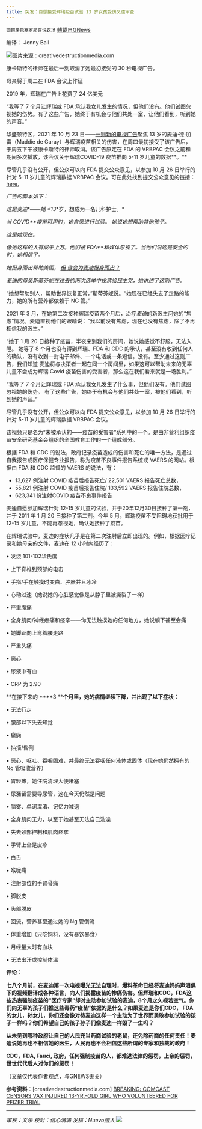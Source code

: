 ```yaml
---
title: 突发：自愿接受辉瑞疫苗试验 13 岁女孩受伤又遭审查
---
```

`西班牙巴塞罗那喜悦农场` [轉載自GNews](https://gnews.org/zh-hans/1616203/)

编译： Jenny Ball

![](https://assets.gnews.org/wp-content/uploads/2021/10/image-447.png)图片来源：creativedestructionmedia.com

康卡斯特的律师在最后一刻取消了她最初接受的 30 秒电视广告。

母亲将于周二在 FDA 会议上作证

2019 年，辉瑞在广告上花费了 24 亿美元

“我等了 7 个月让辉瑞或 FDA 承认我女儿发生的情况，但他们没有。他们试图忽视她的伤势。有了这些广告，她终于有机会与他们共处一室，让他们看到，听到她的声音。”

华盛顿特区，2021 年 10 月 23 日——[一则新的电视广告](https://vimeo.com/638197470)聚焦 13 岁的麦迪·德·加雷（Maddie de Garay）与辉瑞疫苗相关的伤害，在周四最初接受了该广告后，于周五下午被康卡斯特的律师取消。该广告原定在 FDA 的 VRBPAC 会议之前和期间多次播放，该会议关于辉瑞COVID-19 疫苗推向 5-11 岁儿童的数据**。**

尽管几乎没有公开，但公众可以向 FDA 提交公众意见，以参加 10 月 26 日举行的针对 5-11 岁儿童的辉瑞数据 VRBPAC 会议。可在此处找到提交公众意见的链接：[here.](https://www.regulations.gov/search?filter=FDA-2021-N-1088)

*广告的脚本如下：*

*这是麦迪**——**她* *13**岁，想成为一名儿科护士。*

*当* *COVID**疫苗可用时，她自愿进行试验。* *她说她想帮助其他孩子。*

*这是她现在。*

*像她这样的人有成千上万。他们被* *FDA**和媒体忽视了。当他们说这是安全的时，她相信了。*

*她挺身而出帮助美国，* [*但 谁会为麦迪挺身而出？*](https://vimeo.com/638197470)

*麦迪的母亲斯蒂芬妮在过去的两次选举中投票给民主党，她讲述了这则广告。*

“她想帮助别人，帮助世界恢复正常，”斯蒂芬妮说。“她现在已经失去了走路的能力，她的所有营养都依赖于 NG 管。”

2021 年 3 月，在她第二次接种辉瑞疫苗两个月后，治疗*麦迪*的新医生问她的“焦虑”情况。麦迪直视他们的眼睛说：“我以前没有焦虑，现在也没有焦虑，除了不再相信我的医生。”

“她于 1 月 20 日接种了疫苗，半夜来到我们的房间，她说她感觉不舒服，无法入睡。 她等了 8 个月也没有得到辉瑞、FDA 和 CDC 的承认，甚至没有收到任何人的确认，没有收到一封电子邮件、一个电话或一条短信。没有。至少通过这则广告，我们知道 麦迪将与决策者一起在同一个房间里，如果这可以帮助未来的无辜儿童不会成为辉瑞 Covid 疫苗伤害的受害者，那么这在我们看来就是一场胜利。”

“我等了 7 个月让辉瑞或 FDA 承认我女儿发生了什么事，但他们没有。他们试图忽视她的伤势。 有了这些广告，她终于有机会与他们共处一室，被他们看到，听到她的声音。”

尽管几乎没有公开，但公众可以向 FDA 提交公众意见，以参加 10 月 26 日举行的针对 5-11 岁儿童的辉瑞数据 VRBPAC 会议。

该视频只是名为“未被承认的——疫苗的受害者”系列中的一个。是由非营利组织疫苗安全研究基金会组织的全国教育工作的一个组成部分。

根据 FDA 和 CDC 的说法，政府记录疫苗造成的伤害和死亡的唯一方法，是通过自我报告或医疗保健专业报告，称为疫苗不良事件报告系统或 VAERS 的网站。根据由 FDA 和 CDC 监督的 VAERS 的说法，有：

- 13,627 例注射 COVID 疫苗后报告死亡/ 22,501 VAERS 报告死亡总数，
- 55,821 例注射 COVID 疫苗后报告住院/ 133,592 VAERS 报告住院总数，
- 623,341 份注射COVID 疫苗不良事件报告


麦迪自愿参加辉瑞针对 12-15 岁儿童的试验，并于20年12月30日接种了第一剂，并于 2011 年 1 月 20 日接种了第二剂。今年 5 月，辉瑞疫苗不受阻碍地获批用于 12-15 岁儿童，不能再忽视她，确认她接种了疫苗。

在辉瑞试验中，麦迪的症状几乎是在第二次注射后立即出现的。例如，根据医疗记录和她母亲的文件，麦迪在 12 小时内经历了：

• 发烧 101-102华氏度

• 上下脊椎到颈部的电击

• 手指/手在触摸时变白、肿胀并且冰冷

• 心动过速（她说她的心脏感觉像是从脖子里被撕裂了一样）

• 严重腹痛

• 全身肌肉/神经疼痛和痉挛——你无法触摸她的任何地方，她说躺下甚至会痛

• 她脚趾向上弯着腰走路

• 严重头痛

• 恶心

• 尿液中有血

• CRP 为 2.90

**在接下来的 ****3 ****个月里，她的病情继续下降，并出现了以下症状：**

• 无法行走

• 腰部以下失去知觉

• 癫痫

• 抽搐/昏倒

• 恶心、呕吐、吞咽困难，并最终无法吞咽任何液体或固体（现在她仍然拥有的 Ng 管吸收营养）

• 胃轻瘫，她住院清理大便堵塞

• 尿潴留需要导尿管，这在今天仍然是问题

• 脑雾、单词混淆、记忆力减退

• 全身肌肉无力，以至于她甚至无法自己洗澡

• 失去颈部控制和肌肉痉挛

• 手臂上全是皮疹

• 白舌

• 喉咙痛

• 注射部位的手臂骨痛

• 脚脱皮

• 头部脱皮

• 回流，营养甚至通过她的 Ng 管倒流

• 体重增加（只吃饲料，没有暴饮暴食）

• 月经量大时有血块

• 无法出汗或控制体温

**评论：**

**七八个月前，在麦迪第一次电视曝光无法自理时，爆料革命已经将麦迪妈妈声泪俱下的视频翻译成各种语言，向人们揭露疫苗的惨痛伤害。但辉瑞和CDC，FDA这些热衷强制疫苗的“医疗专家”却对主动参加试验的麦迪，8个月之久视若空气。你们向无辜的孩子们推这些毒药“疫苗”依据的是什么？如果麦迪是你们CDC， FDA的女儿，孙女儿，你们还会像对待麦迪这样一个主动为了世界而勇敢参加试验的孩子一样吗？你们希望自己的孩子孙子们像麦迪一样毁了一生吗？**

**从未见到哪种政府让自己的人民充当药商试验的老鼠，还免除药商的任何责任！麦迪说她再也不相信她的医生，人民再也不会相信这些所谓的专家和独裁的政府！**

**CDC，FDA, Fauci, 政府，任何强制疫苗的人，都难逃法律的惩罚，上帝的惩罚，世世代代后人对你们的惩罚！**

（文章仅代表作者观点，与GNEWS无关）

**参考资料**：[creativedestructionmedia.com] [BREAKING: COMCAST CENSORS VAX INJURED 13-YR.-OLD GIRL WHO VOLUNTEERED FOR PFIZER TRIAL](//creativedestructionmedia.com/news/business/2021/10/23/breaking-comcast-censors-vax-injured-13-yr-old-girl-who-volunteered-for-pfizer-trial/O%20VOLUNTEERED%20FOR%20PFIZER%20TRIAL)

* * *

*审核：文乐 
校对：信心满满
发稿：Nuevo唐人*
![](https://assets.gnews.org/wp-content/uploads/2021/10/GNEWS_CH.-1-3-1.jpeg)
